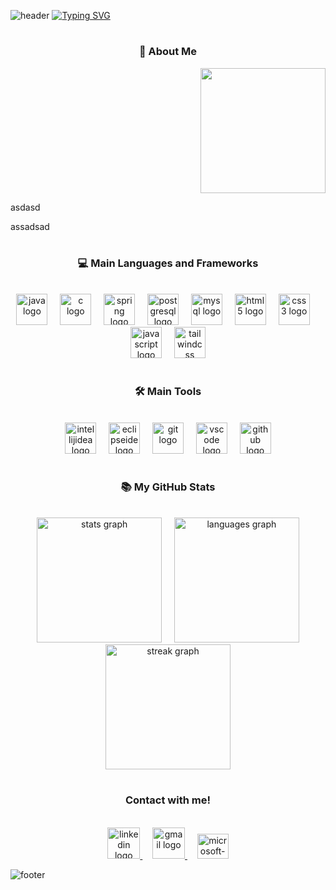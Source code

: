 ![header](https://capsule-render.vercel.app/api?type=waving&color=FF4F00)
[![Typing SVG](https://readme-typing-svg.herokuapp.com/?color=FF4F00&size=35&center=true&vCenter=true&width=1000&lines=Hello+There;I'm+Luis;+Welcome+to+my+profile)](https://git.io/typing-svg) 

#

<h3 align="center">🙂 About Me</h3>

<div>
  <div align="end">
    <img height="200" src="https://i.pinimg.com/originals/52/1c/d4/521cd4b14f7f3d086a3d5778806bc572.gif"  />
  </div>
  <p>asdasd</p>  
  <p>assadsad</p> 
  
</div>

#

<h3 align="center">💻 Main Languages and Frameworks</h3>
<br>

<div align="center">
  <img src="https://skillicons.dev/icons?i=java" height="50" alt="java logo"  />
  <img width="12" />
  <img src="https://skillicons.dev/icons?i=c" height="50" alt="c logo"  />
  <img width="12" />
  <img src="https://skillicons.dev/icons?i=spring" height="50" alt="spring logo"  />
  <img width="12" />
  <img src="https://skillicons.dev/icons?i=postgres" height="50" alt="postgresql logo"  />
  <img width="12" />
  <img src="https://skillicons.dev/icons?i=mysql" height="50" alt="mysql logo"  />
  <img width="12" />
  <img src="https://skillicons.dev/icons?i=html" height="50" alt="html5 logo"  />
  <img width="12" />
  <img src="https://skillicons.dev/icons?i=css" height="50" alt="css3 logo"  />
  <img width="12" />
  <img src="https://skillicons.dev/icons?i=js" height="50" alt="javascript logo"  />
  <img width="12" />
  <img src="https://skillicons.dev/icons?i=tailwind" height="50" alt="tailwindcss logo"  />
</div>


#

<h3 align="center">🛠 Main Tools</h3>
<br>
<div align="center">
  <img src="https://skillicons.dev/icons?i=idea" height="50" alt="intellijidea logo"  />
  <img width="12" />
  <img src="https://skillicons.dev/icons?i=eclipse" height="50" alt="eclipseide logo"  />
  <img width="12" />
  <img src="https://skillicons.dev/icons?i=git" height="50" alt="git logo"  />
  <img width="12" />
  <img src="https://skillicons.dev/icons?i=vscode" height="50" alt="vscode logo"  />
  <img width="12" />
  <img src="https://skillicons.dev/icons?i=github" height="50" alt="github logo"  />
</div>

#

<h3 align="center">📚 My GitHub Stats</h3>
<br>
<div align="center">
  <img src="https://github-readme-stats.vercel.app/api?username=Luis-Aguiar01&hide_title=false&hide_rank=false&show_icons=true&include_all_commits=true&count_private=true&disable_animations=false&theme=radical&locale=en&hide_border=true&order=1" height="200" alt="stats graph" /> &nbsp &nbsp
  <img src="https://github-readme-stats.vercel.app/api/top-langs?username=Luis-Aguiar01&locale=en&hide_title=false&layout=compact&card_width=320&langs_count=5&theme=radical&hide_border=true&order=2" height="200" alt="languages graph" />
  <img src="https://streak-stats.demolab.com?user=Luis-Aguiar01&locale=en&mode=daily&theme=radical&hide_border=true&border_radius=5&order=3" height="200" alt="streak graph"  />
</div>

#

<h3 align="center">Contact with me!</h3>
<br>
<div align="center">
  <a href="https://www.linkedin.com/in/luis-henrique-aguiar/" target="_blank">
    <img src="https://raw.githubusercontent.com/maurodesouza/profile-readme-generator/master/src/assets/icons/social/linkedin/default.svg" width="52" height="50" alt="linkedin logo"  />
  </a> &nbsp &nbsp
  <a href="mailto:luis.aguiar@aluno.ifsp.edu.br" target="_blank">
    <img src="https://raw.githubusercontent.com/maurodesouza/profile-readme-generator/master/src/assets/icons/social/gmail/default.svg" width="52" height="50" alt="gmail logo"  />
  </a> &nbsp &nbsp

  <a href="mailto:luishenrique.aguiar@outlook.com" target="_blank">
    <img src="https://raw.githubusercontent.com/maurodesouza/profile-readme-generator/master/src/assets/icons/social/microsoft-outlook/default.svg" width="50" height="40" alt="microsoft-outlook logo"  />
  </a>
</div>


![footer](https://capsule-render.vercel.app/api?type=waving&color=FF4F00&section=footer)

